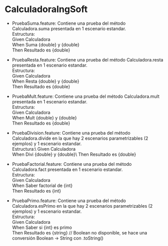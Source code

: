 # CalculadoraIngSoft

- PruebaSuma.feature: Contiene una prueba del método Calculadora.suma presentada en 1 escenario estandar.\
Estructura:\
Given Calculadora\
When Suma {double} y {double}\
Then Resultado es {double}

- PruebaResta.feature: Contiene una prueba del método Calculadora.resta presentada en 1 escenario estandar.\
Estructura:\
Given Calculadora\
When Resta {double} y {double}\
Then Resultado es {double}

- PruebaMult.feature: Contiene una prueba del método Calculadora.mult presentada en 1 escenario estandar.\
Estructura:\
Given Calculadora\
When Mult {double} y {double}\
Then Resultado es {double}

- PruebaDivision.feature: Contiene una prueba del método Calculadora.divide en la que hay 2 escenarios parametrizables (2 ejemplos) y 1 escenario estandar.\
Estructura:\ 
Given Calculadora\
When Divi {double} y {double}\ 
Then Resultado es {double}

- PruebaFactorial.feature: Contiene una prueba del método Calculadora.fact presentada en 1 escenario estandar.\
Estructura:\
Given Calculadora\
When Saber factorial de {int}\
Then Resultado es {int}

- PruebaPrimo.feature: Contiene una prueba del método Calculadora.esPrimo en la que hay 2 escenarios parametrizables (2 ejemplos) y 1 escenario estandar.\
Estructura:\
Given Calculadora\
When Saber si {int} es primo\
Then Resultado es {string} // Boolean no disponible, se hace una conversión Boolean -> String con .toString()


